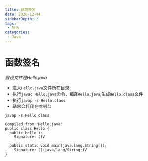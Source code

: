 ```yaml
---
title: 获取签名
date: 2020-12-04
sidebarDepth: 2
tags:
 - 签名
categories:
 - Java
---
```

# 函数签名
*假设文件是Hello.java*
- 进入`Hello.java`文件所在目录
- 执行`javac Hello.java`命令，编译`Hello.java`,生成`Hello.class`文件
- 执行`javap -s Hello.class`
- 结果会打印在控制台
```shell
javap -s Hello.class

Compiled from "Hello.java"
public class Hello {
  public Hello();
    Signature: ()V

  public static void main(java.lang.String[]);
    Signature: ([Ljava/lang/String;)V
}
```